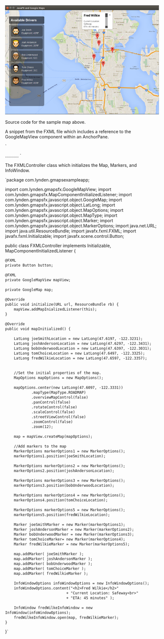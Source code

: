 ![Example Map](map.png)

Source code for the sample map above.

A snippet from the FXML file which includes a reference to the GoogleMapView component within an AnchorPane.

`<?xml version="1.0" encoding="UTF-8"?>

<?import java.lang.*?>
<?import javafx.geometry.*?>
<?import javafx.scene.control.*?>
<?import javafx.scene.image.*?>
<?import javafx.scene.layout.*?>
<?import com.lynden.gmapsfx.*?>

<AnchorPane id="AnchorPane" fx:controller="com.lynden.gmapsexampleapp.FXMLController" prefHeight="616.0" prefWidth="737.0" xmlns="http://javafx.com/javafx/8" xmlns:fx="http://javafx.com/fxml/1" >
    <children>        
        <GoogleMapView fx:id="mapView" prefHeight="750.0" prefWidth="761.0" AnchorPane.bottomAnchor="-185.0" AnchorPane.leftAnchor="0.0" AnchorPane.rightAnchor="-441.0" AnchorPane.topAnchor="0.0"/>
        <VBox alignment="TOP_CENTER" fillWidth="false" layoutX="26.0" layoutY="29.0" prefHeight="478.0" prefWidth="221.0" spacing="10.0" styleClass="panel-background" stylesheets="@../styles/Styles.css" AnchorPane.bottomAnchor="50.0" AnchorPane.leftAnchor="26.0" AnchorPane.topAnchor="88.0" BorderPane.alignment="CENTER">
        ...........
`

The FXMLController class which initializes the Map, Markers, and InfoWindow.


`package com.lynden.gmapsexampleapp;

import com.lynden.gmapsfx.GoogleMapView;
import com.lynden.gmapsfx.MapComponentInitializedListener;
import com.lynden.gmapsfx.javascript.object.GoogleMap;
import com.lynden.gmapsfx.javascript.object.LatLong;
import com.lynden.gmapsfx.javascript.object.MapOptions;
import com.lynden.gmapsfx.javascript.object.MapType;
import com.lynden.gmapsfx.javascript.object.Marker;
import com.lynden.gmapsfx.javascript.object.MarkerOptions;
import java.net.URL;
import java.util.ResourceBundle;
import javafx.fxml.FXML;
import javafx.fxml.Initializable;
import javafx.scene.control.Button;


public class FXMLController implements Initializable, MapComponentInitializedListener {

    @FXML
    private Button button;
    
    @FXML
    private GoogleMapView mapView;
    
    private GoogleMap map;
    
    @Override
    public void initialize(URL url, ResourceBundle rb) {
        mapView.addMapInializedListener(this);
    }    

    @Override
    public void mapInitialized() {

        LatLong joeSmithLocation = new LatLong(47.6197, -122.3231);
        LatLong joshAndersonLocation = new LatLong(47.6297, -122.3431);
        LatLong bobUnderwoodLocation = new LatLong(47.6397, -122.3031);
        LatLong tomChoiceLocation = new LatLong(47.6497, -122.3325);
        LatLong fredWilkieLocation = new LatLong(47.6597, -122.3357);
        
        
        //Set the initial properties of the map.
        MapOptions mapOptions = new MapOptions();
        
        mapOptions.center(new LatLong(47.6097, -122.3331))
                .mapType(MapType.ROADMAP)
                .overviewMapControl(false)
                .panControl(false)
                .rotateControl(false)
                .scaleControl(false)
                .streetViewControl(false)
                .zoomControl(false)
                .zoom(12);
                   
        map = mapView.createMap(mapOptions);

        //Add markers to the map
        MarkerOptions markerOptions1 = new MarkerOptions();
        markerOptions1.position(joeSmithLocation);
        
        MarkerOptions markerOptions2 = new MarkerOptions();
        markerOptions2.position(joshAndersonLocation);
        
        MarkerOptions markerOptions3 = new MarkerOptions();
        markerOptions3.position(bobUnderwoodLocation);
        
        MarkerOptions markerOptions4 = new MarkerOptions();
        markerOptions4.position(tomChoiceLocation);
        
        MarkerOptions markerOptions5 = new MarkerOptions();
        markerOptions5.position(fredWilkieLocation);
        
        Marker joeSmithMarker = new Marker(markerOptions1);
        Marker joshAndersonMarker = new Marker(markerOptions2);
        Marker bobUnderwoodMarker = new Marker(markerOptions3);
        Marker tomChoiceMarker= new Marker(markerOptions4);
        Marker fredWilkieMarker = new Marker(markerOptions5);
        
        map.addMarker( joeSmithMarker );
        map.addMarker( joshAndersonMarker );
        map.addMarker( bobUnderwoodMarker );
        map.addMarker( tomChoiceMarker );
        map.addMarker( fredWilkieMarker );
        
        InfoWindowOptions infoWindowOptions = new InfoWindowOptions();
        infoWindowOptions.content("<h2>Fred Wilkie</h2>"
                                + "Current Location: Safeway<br>"
                                + "ETA: 45 minutes" );

        InfoWindow fredWilkeInfoWindow = new InfoWindow(infoWindowOptions);
        fredWilkeInfoWindow.open(map, fredWilkieMarker);
    }   
}`